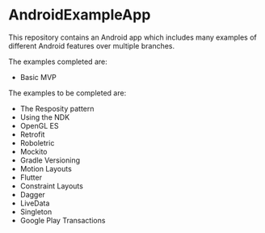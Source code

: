 # AndroidExampleApp
This repository contains an Android app which includes many examples of different Android features over multiple branches.

The examples completed are:
- Basic MVP

The examples to be completed are:
- The Resposity pattern
- Using the NDK 
- OpenGL ES
- Retrofit
- Roboletric
- Mockito
- Gradle Versioning
- Motion Layouts
- Flutter
- Constraint Layouts
- Dagger
- LiveData
- Singleton
- Google Play Transactions
